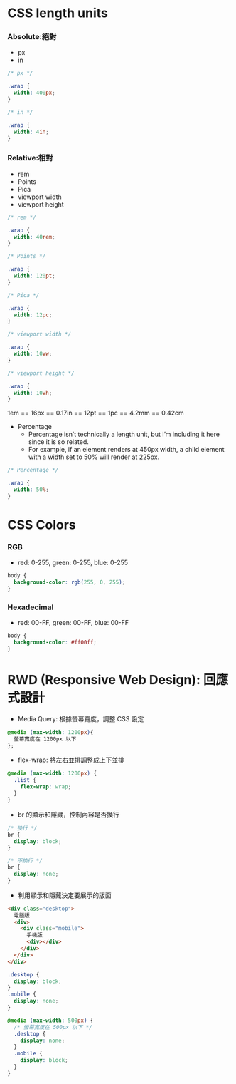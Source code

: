 # CSS length units

### Absolute:絕對

- px
- in

```css
/* px */

.wrap {
  width: 400px;
}
```

```css
/* in */

.wrap {
  width: 4in;
}
```

### Relative:相對

- rem
- Points
- Pica
- viewport width
- viewport height

```css
/* rem */

.wrap {
  width: 40rem;
}
```

```css
/* Points */

.wrap {
  width: 120pt;
}
```

```css
/* Pica */

.wrap {
  width: 12pc;
}
```

```css
/* viewport width */

.wrap {
  width: 10vw;
}
```

```css
/* viewport height */

.wrap {
  width: 10vh;
}
```

1em == 16px == 0.17in == 12pt == 1pc == 4.2mm == 0.42cm

- Percentage
  - Percentage isn’t technically a length unit, but I’m including it here since it is so related.
  - For example, if an element renders at 450px width, a child element with a width set to 50% will render at 225px.

```css
/* Percentage */

.wrap {
  width: 50%;
}
```

# CSS Colors

### RGB

- red: 0-255, green: 0-255, blue: 0-255

```css
body {
  background-color: rgb(255, 0, 255);
}
```

### Hexadecimal

- red: 00-FF, green: 00-FF, blue: 00-FF

```css
body {
  background-color: #ff00ff;
}
```

# RWD (Responsive Web Design): 回應式設計

- Media Query: 根據螢幕寬度，調整 CSS 設定

```css
@media (max-width: 1200px){
  螢幕寬度在 1200px 以下
};
```

- flex-wrap: 將左右並排調整成上下並排

```css
@media (max-width: 1200px) {
  .list {
    flex-wrap: wrap;
  }
}
```

- br 的顯示和隱藏，控制內容是否換行

```css
/* 換行 */
br {
  display: block;
}

/* 不換行 */
br {
  display: none;
}
```

- 利用顯示和隱藏決定要展示的版面

```html
<div class="desktop">
  電腦版
  <div>
    <div class="mobile">
      手機版
      <div></div>
    </div>
  </div>
</div>
```

```css
.desktop {
  display: block;
}
.mobile {
  display: none;
}

@media (max-width: 500px) {
  /* 螢幕寬度在 500px 以下 */
  .desktop {
    display: none;
  }
  .mobile {
    display: block;
  }
}
```
